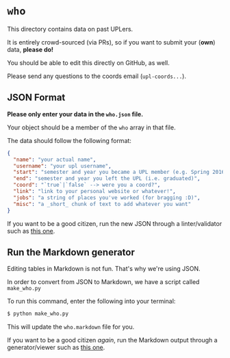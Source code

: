 # `who`

This directory contains data on past UPLers.

It is entirely crowd-sourced (via PRs), so if you want to submit your (__own__) data,
__please do!__

You should be able to edit this directly on GitHub, as well.

Please send any questions to the coords email (`upl-coords...`).

## JSON Format

__Please only enter your data in the `who.json` file.__

Your object should be a member of the `who` array in that file.

The data should follow the following format:

```json
{
  "name": "your actual name",
  "username": "your upl username",
  "start": "semester and year you became a UPL member (e.g. Spring 2016)",
  "end": "semester and year you left the UPL (i.e. graduated)",
  "coord": "`true`|`false` --> were you a coord?",
  "link": "link to your personal website or whatever!",
  "jobs": "a string of places you've worked (for bragging :D)",
  "misc": "a _short_ chunk of text to add whatever you want"
}
```

If you want to be a good citizen, run the new JSON through a linter/validator
such as [this one](https://jsonformatter.curiousconcept.com/).

## Run the Markdown generator

Editing tables in Markdown is not fun. That's why we're using JSON.

In order to convert from JSON to Markdown, we have a script called `make_who.py`

To run this command, enter the following into your terminal:

```bash
$ python make_who.py
```

This will update the `who.markdown` file for you.

If you want to be a good citizen _again_, run the Markdown output through a
generator/viewer such as [this one](https://jbt.github.io/markdown-editor/#).
